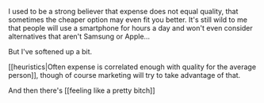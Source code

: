 I used to be a strong believer that expense does not equal quality, that sometimes the cheaper option may even fit you better. It's still wild to me that people will use a smartphone for hours a day and won't even consider alternatives that aren't Samsung or Apple...

But I've softened up a bit.

[[heuristics|Often expense is correlated enough with quality for the average person]], though of course marketing will try to take advantage of that.

And then there's [[feeling like a pretty bitch]]
